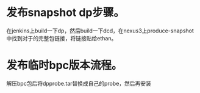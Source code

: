 # 发布snapshot dp步骤。
在jenkins上build一下dp，然后build一下dcd，在nexus3上produce-snapshot中找到对于的完整包链接，将链接贴给ethan。

# 发布临时bpc版本流程。
解压bpc包后将dpprobe.tar替换成自己的probe，然后再安装
